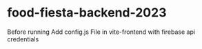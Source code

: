 # food-fiesta-backend-2023

Before running Add config.js File in vite-frontend with firebase api credentials
